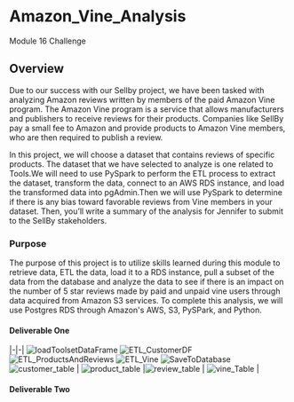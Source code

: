 # Amazon_Vine_Analysis
Module 16 Challenge

## Overview

Due to our success with our Sellby project, we have been tasked with analyzing Amazon reviews written by members of the paid Amazon Vine program. The Amazon Vine program is a service that allows manufacturers and publishers to receive reviews for their products. Companies like SellBy pay a small fee to Amazon and provide products to Amazon Vine members, who are then required to publish a review.

In this project, we will choose a dataset that contains reviews of specific products.  The dataset that we have selected to analyze is one related to Tools.We will need to use PySpark to perform the ETL process to extract the dataset, transform the data, connect to an AWS RDS instance, and load the transformed data into pgAdmin.Then we will use PySpark to determine if there is any bias toward favorable reviews from Vine members in your dataset. Then, you’ll write a summary of the analysis for Jennifer to submit to the SellBy stakeholders.

### Purpose

The purpose of this project is to utilize skills learned during this module to retrieve data, ETL the data, load it to a RDS instance, pull a subset of the data from the database and analyze the data to see if there is an impact on the number of 5 star reviews made by paid and unpaid vine users through data acquired from Amazon S3 services.  To complete this analysis, we will use Postgres RDS through Amazon's AWS, S3, PySPark, and Python.

#### Deliverable One
|-|-|
![loadToolsetDataFrame](resources/loadToolsetDataFrame.png)
![ETL_CustomerDF](resources/ETL_CustomerDF.png)
![ETL_ProductsAndReviews](resources/ETL_ProductsAndReviews.png)
![ETL_Vine](resources/ETL_Vine.png)
![SaveToDatabase](resources/SaveToDatabase.png)
![customer_table](resources/customer_table.png) | ![product_table](resources/product_table.png)
|![review_table](resources/review_table.png) | ![vine_Table](resources/vine_Table.png) |


#### Deliverable Two
